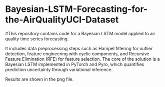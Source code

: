 # Bayesian-LSTM-Forecasting-for-the-AirQualityUCI-Dataset
#This repository contains code for a Bayesian LSTM model applied to air quality time series forecasting. 



It includes data preprocessing steps such as Hampel filtering for outlier detection, feature engineering with cyclic components, and Recursive Feature Elimination (RFE) for feature selection. The core of the solution is a Bayesian LSTM implemented in PyTorch and Pyro, which quantifies prediction uncertainty through variational inference.


Results are shown in the png file.
